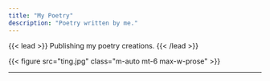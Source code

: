 ```yaml
---
title: "My Poetry"
description: "Poetry written by me."
---
```


{{< lead >}}
Publishing my poetry creations.
{{< /lead >}}

{{< figure src="ting.jpg" class="m-auto mt-6 max-w-prose" >}}

---
